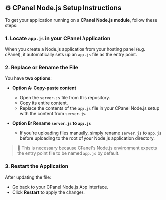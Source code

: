## ⚙️ CPanel Node.js Setup Instructions

To get your application running on a **CPanel Node.js module**, follow these steps:

### 1. Locate `app.js` in your CPanel Application

When you create a Node.js application from your hosting panel (e.g. cPanel), it automatically sets up an `app.js` file as the entry point.

### 2. Replace or Rename the File

You have **two options**:

- **Option A: Copy-paste content**
  - Open the `server.js` file from this repository.
  - Copy its entire content.
  - Replace the contents of the `app.js` file in your CPanel Node.js setup with the content from `server.js`.

- **Option B: Rename `server.js` to `app.js`**
  - If you're uploading files manually, simply rename `server.js` to `app.js` before uploading to the root of your Node.js application directory.

> 🔁 This is necessary because CPanel's Node.js environment expects the entry point file to be named `app.js` by default.

### 3. Restart the Application

After updating the file:

- Go back to your CPanel Node.js App interface.
- Click **Restart** to apply the changes.